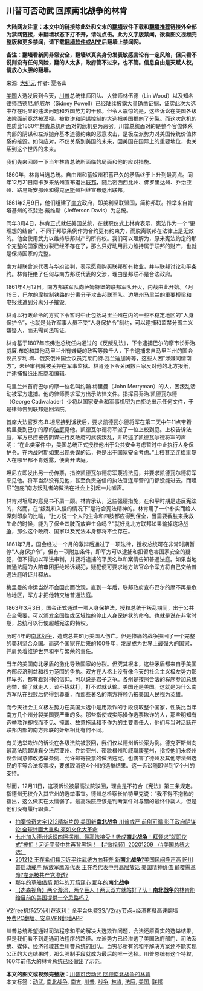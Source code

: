  <h2>川普可否动武 回顾南北战争的林肯</h2> <p class="notice"><b>大陆网友注意：本文中的链接除此处和文末的<a href="https://github.com/bannedbook/fanqiang" >翻墙</a>软件下载和<a href="https://github.com/killgcd/justmysocks/blob/master/README.md">翻墙推荐</a>链接外全部为禁网链接，未翻墙状态下打不开，请勿点击。此为文字版禁闻，欲看图文视频完整版和更多禁闻，请下载<a href="https://github.com/bannedbook/fanqiang">翻墙软件或APP</a>后翻墙上禁闻网。</p><p>备注：翻墙看新闻非常安全，翻墙以真实身份发表敏感言论有一定风险，但只看不说则没有任何风险，翻的人太多，政府管不过来，也不管。信息自由是天赋人权，请放心大胆的翻墙。</b></p>  <div class="entry"> <p>来源:&nbsp;<span class='wp_keywordlink_affiliate'><a href="http://www.epochtimes.com/" title="大纪元" target="_blank">大纪元</a></span>                            作者:&nbsp;夏洛山                                                 </p> <p><a href="https://www.bannedbook.org/bnews/tag/%e7%be%8e%e5%9b%bd/" class="st_tag internal_tag" rel="tag" title="标签 美国 下的日志">美国</a>大选发展到今天，<a href="https://www.bannedbook.org/bnews/tag/%e5%b7%9d%e6%99%ae/" class="st_tag internal_tag" rel="tag" title="标签 川普 下的日志">川普</a>总统律师团队、大律师林伍德（Lin Wood）以及知名律师西德尼.鲍威尔（Sidney Powell）已经陆续披露大量确凿证据，证实此次大选中存在明显的违法问题和外国势力的干预。但令人震惊的是，这些诉讼在美国各级法院面前竟然被漠视。被欺诈和阴谋控制的大选把美国推向了分裂。而这次危机的性质比1860年<a href="https://www.bannedbook.org/bnews/tag/%e6%9e%97%e8%82%af/" class="st_tag internal_tag" rel="tag" title="标签 林肯 下的日志">林肯</a>总统所面对的危机更为恶劣。川普总统面对的是整个官僚体系内部的阴谋和左派抛弃基本道德约束的恶意攻击，是极左派势力对美国传统价值体系的摧毁。如何应对，不仅关系到美国的未来，因美国在国际上的重要地位，也关系到这个世界的未来。</p> <p>我们先来回顾一下当年林肯总统所面临的局面和他的应对措施。</p> <p>1860年，林肯当选总统。自由州和蓄奴州积蓄已久的矛盾终于上升到最高点。同年12月21日南卡罗来纳州宣布退出<a href="https://www.bannedbook.org/bnews/tag/%E8%81%94%E9%82%A6/" class="st_tag internal_tag" rel="tag" title="标签 联邦 下的日志">联邦</a>，随后密西西比州、佛罗里达州、乔治亚州、路易斯安那州和得克<span class='wp_keywordlink'><a href="https://www.bannedbook.org/forum5/topic42.html" title="萨斯、诚信与自救" target="_blank">萨斯</a></span>州相继宣布退出联邦。</p> <p>1861年2月9日，他们组建了<a href="https://www.bannedbook.org/bnews/tag/%E5%8D%97%E6%96%B9/" class="st_tag internal_tag" rel="tag" title="标签 南方 下的日志">南方</a>政府，即美利坚联盟国，简称邦联。推举来自肯塔基州的杰斐逊.戴维斯（Jefferson Davis）为总统。</p>  <p>同年3月4日，林肯正式就任美国总统，在就职仪式上林肯表示，宪法作为一个“更理想的结合”，不同于邦联条例作为合约更有约束力，而脱离联邦在法律上是无效的。他会使用武力以维持联邦财产的所有权。我们可以理解为，原来宪法约定的那个完整的国家因分裂已经不存在了，那么只好动用武力维持属于联邦的财产，也就是保持国家的完整。</p> <p>南方邦联曾派代表与华府谈判，表示愿意购买联邦所有物业，并与联邦讨论和平条约。林肯拒绝了任何与南方邦联代表的交涉，理由是邦联不是合法政府。</p> <p>1861年4月12日，南方邦联军队向萨姆特堡的联邦军队开火，内战由此开始。4月19日，巴尔的摩控制铁路的分离分子攻击邦联军队。边境州马里兰的重要桥梁和电报线遭到分离分子摧毁。</p> <p>林肯以行政命令的方式下令暂时中止包括马里兰州在内的一些不稳定地区的“人身保护令”，也就是允许军事人员不受“人身保护令”制约，可以逮捕和监禁分离主义嫌疑人，而无需司法听证。</p> <p>林肯基于1807年杰佛逊总统任内通过的《反叛乱法》，下令逮捕巴尔的摩市长乔治.威廉.布朗和其他马里兰州有嫌疑的政客等数千人，下令逮捕来自马里兰州的国会议员亨利.梅、俄亥俄州国会议员克莱门特.瓦兰迪加姆等，这些人因“涉嫌同情南方”，未经审判就被关押在军事监狱。林肯还下令关闭数百家反对他的北方报纸，并逮捕报纸出版商和编辑。</p>  <p>马里兰州首府巴尔的摩一位名叫约翰.梅里曼（John Merryman）的人，因叛乱活动被军方逮捕。他的律师要求军方出示法律文件。指挥官乔治.凯德瓦尔德（George Cadwalader）少将以国家安全和军事机密为由拒绝出示任何文件，于是律师告到联邦巡回法院。</p> <p>首席大法官罗杰.B.坦尼接到诉状后，要求凯德瓦尔德将军在第二天中午11点带着梅里曼到巴尔的摩的<a href="https://www.bannedbook.org/bnews/tag/%e6%b3%95%e5%ba%ad/" class="st_tag internal_tag" rel="tag" title="标签 法庭 下的日志">法庭</a>见他。凯德瓦尔德将军派了一位上校到庭。上校告诉法庭，军方已控被告阴谋进行反政府的武装叛乱，并转述了凯德瓦尔德将军的声明：“在此类案件中，美国总统正式授权他出于公共安全考虑暂时中止执行人身保护令。在内战时期如果出现失误的话，也是出于国家安全考虑。”上校甚至连梅里曼人在哪里都不肯透露，便离开法庭。</p> <p>坦尼立即发出另一份传票，指控凯德瓦尔德将军蔑视法庭，并要求凯德瓦尔德将军来见他。将军当然没有见他，甚至负责送信的执法官连军营的门都没能进去。而坦尼“包庇”南方叛乱者的做法在社会上引起一片嘘声。</p> <p>林肯对坦尼的意见书不屑一顾。林肯承认，这些强硬措施，在和平时期是违反宪法的，然而，在“叛乱和入侵的情况下”是符合宪法精神的。林肯用了一个朴实而给人深刻印象的比喻，“比方说一个人的生命和四肢都应得到保全，当需要截肢来挽救生命的时候，能为了保全四肢而放弃生命吗？”就好比北方联邦如果输掉这场<a href="https://www.bannedbook.org/bnews/tag/%E6%88%98%E4%BA%89/" class="st_tag internal_tag" rel="tag" title="标签 战争 下的日志">战争</a>，那么这个政府、国家以及宪法本身都将不会存在。</p> <p>1861年7月，国会经过一个月的激辩后通过了一项法律，授权总统可在非常时期暂停“人身保护令”，但有一项附加条件，即军方可以逮捕和扣留危害国家安全的疑犯，但不得加以军法审判，并要将逮捕的平民名单和案情告知普通法庭。如果当地普通法庭的大陪审团拒绝起诉疑犯，疑犯便可要求地方法官命令军方将自己交给普通法庭听证并释放。</p>  <p>梅里曼的命运当然不会因此而改观，直到一年后，联邦政府宣布巴尔的摩不再是危险地区，军方才把他转交给普通法庭。</p> <p>1863年3月3日，国会正式通过一项人身保护法，授权总统于叛乱期间，出于公共安全需要，可以颁发全国性或区域性的停止人身保护状的命令。也就是说在非常时期，总统可以行使超越宪法的特权。</p> <p>历时4年的<a href="https://www.bannedbook.org/bnews/tag/%e5%8d%97%e5%8c%97%e6%88%98%e4%ba%89/" class="st_tag internal_tag" rel="tag" title="标签 南北战争 下的日志">南北战争</a>，造成总共61万美国人伤亡。但是惨痛的战争换回了一个完整的美利坚合众国。而这个国家在后来的100多年，发展成为世界上最强大的国家，并肩负着维护世界和平与繁荣的责任。</p> <p>当年的美国南北矛盾的激化导致国家的分裂。但究其根本，这些矛盾都来自于美国内部经济利益和权力范围的争执。双方在人格上没有像今天的社会主义极左势力那样卑劣，都有着对神的信仰。可以说是君子之争。各州是按照合法的程序参加总统选举，输了就走人，谈不拢就打，打不过就认输。美国还是美国。这就是为什么南方军队在战败后仍得到尊重，而那些著名的南方将领仍被美国人民视为英雄。</p> <p>而今天社会主义极左势力在美国大选中是用欺诈的手段窃取整个国家，性质比当年南方几个州分裂美国要严重的多。那些指使或实际操作选票欺诈的人，那些明知有选举欺诈却视而不见、掩盖、故意拖延和不作为的主要责任人，他们与当时活跃在联邦内部的南方邦联的奸细相比有何不同。</p>  <p>有关选举欺诈的诉讼在各级法院被驳回，我们仅以德州诉讼案为例。德克萨斯州向最高法院起诉宾夕法尼亚州、乔治亚州、密歇根州和威斯康星州，指控他们未经州议会同意修改选举条例、允许邮寄投票的做法违宪，也伤害了德州及其他守法州选民的平等合法投票权，要求取消这4个州的选举结果。这一诉讼随即得到17个州的支持。</p> <p>然而，12月11日，这项诉讼被最高法院驳回，理由是不符合《宪法》第三条规定。指德州无权介入其它州的选举事宜。德州总检察长帕特里克说：“我不得不抱歉的指出，这么做实在太懦弱了。最高法院应该是判断案件对与错的最终仲裁人，但是他们没有履行职责。”</p> <ul class='op-related-articles' title='相关阅读'> <li><a href='https://www.bannedbook.org/bnews/cbnews/20201217/1449510.html' target='_blank'>拍案惊奇大宇1212精华片段  美国新<b>南北战争</b> 川普戒严 前例可循   影子政府阴谋论 全球计画大重构  宛如文化大革命</a></li> <li><a href='https://www.bannedbook.org/bnews/bannedvideo/20201209/1446830.html' target='_blank'>七州加入德州诉讼四摇摆州，最高法接受！势成<b>南北战争</b>！拜登求“就职仪式”被拒！习近平替中共再背黑锅！ 【#微视频】20201209 （#美国总统大选）</a></li> <li><a href='https://www.bannedbook.org/bnews/cbnews/20201212/1446451.html' target='_blank'>201212 王在希们挟习近平往武统方向狂奔  新<b>南北战争</b>?美国民间呼声高 盼川普启动戒严  解放军鹰派代表 王在希代表中共高层放话  美国精神价值 颠覆需革命?左派被共产党渗透?</a></li> <li><a href='https://www.bannedbook.org/bnews/comments/20201212/1446126.html' target='_blank'>那年的草船借箭 那年的万箭穿心 那年的<b>南北战争</b></a></li> <li><a href='https://www.bannedbook.org/bnews/bannedvideo/20201211/1445768.html' target='_blank'>【杰森视角】两个漩涡，两个巨人！两天双方就站好了队！<b>南北战争</b>的林肯能给目前的美国提供一个思路吗？</a></li> </ul> <p class="texttj"> <a href="https://www.bannedbook.org/forum23/topic22702.html" target="_blank">V2free机场25%引荐返利：全平台免费SS/V2ray节点+经济套餐高速翻墙</a><br/> <a href="https://github.com/bannedbook/fanqiang/wiki/%E7%A6%81%E9%97%BB%E7%BD%91%E5%AE%89%E5%8D%93%E7%BF%BB%E5%A2%99%E6%96%B0%E9%97%BBAPP" target="_blank">免费PC翻墙、安卓VPN翻墙APP</a></p><p>川普总统希望通过司法程序和平的解决大选欺诈问题，合法还原真实的选举结果。但是我们看不到走通司法程序的路径。左派势力已经渗透了美国政府部门、司法系统、媒体、经济领域甚至川普总统的团队。当穷尽所有的和平解决方案还不能实现公正的大选结果时，那么强制手段就成为最后的唯一选择。川普总统有这个特权，160年前伟大的林肯总统已经做出了示范。</p><a name='sharetosocial'></a>       <div><b>本文的图文或视频完整版</b>：<a href='https://www.bannedbook.org/bnews/cbnews/20201227/1456040.html'>川普可否动武 回顾南北战争的林肯</a></div>  </div><!--END ENTRY--> <div class="postfooter"> <div>本文标签：<a href="https://www.bannedbook.org/bnews/tag/%E5%8A%A8%E6%AD%A6/" rel="tag">动武</a>, <a href="https://www.bannedbook.org/bnews/tag/%e5%8d%97%e5%8c%97%e6%88%98%e4%ba%89/" rel="tag">南北战争</a>, <a href="https://www.bannedbook.org/bnews/tag/%E5%8D%97%E6%96%B9/" rel="tag">南方</a>, <a href="https://www.bannedbook.org/bnews/tag/%e5%b7%9d%e6%99%ae/" rel="tag">川普</a>, <a href="https://www.bannedbook.org/bnews/tag/%E6%88%98%E4%BA%89/" rel="tag">战争</a>, <a href="https://www.bannedbook.org/bnews/tag/%e6%9e%97%e8%82%af/" rel="tag">林肯</a>, <a href="https://www.bannedbook.org/bnews/tag/%e6%b3%95%e5%ba%ad/" rel="tag">法庭</a>, <a href="https://www.bannedbook.org/bnews/tag/%e7%be%8e%e5%9b%bd/" rel="tag">美国</a>, <a href="https://www.bannedbook.org/bnews/tag/%E8%81%94%E9%82%A6/" rel="tag">联邦</a></div>  </div><!--END POSTFOOTER--> 